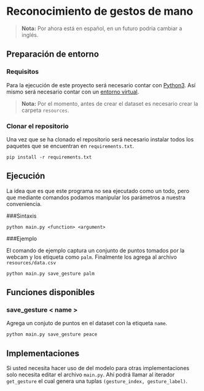 # Reconocimiento de gestos de mano

> **Nota:** Por ahora está en español, en un futuro podría cambiar a inglés.

## Preparación de entorno

### Requisitos

Para la ejecución de este proyecto será necesario contar con [Python3](https://www.python.org/).
Así mismo será necesario contar con un [entorno virtual](https://docs.python.org/3/library/venv.html).


> **Nota:** Por el momento, antes de crear el dataset es necesario crear la carpeta `resources`.


### Clonar el repositorio

Una vez que se ha clonado el repositorio será necesario instalar todos los paquetes que se encuentran en `requirements.txt`.

```
pip install -r requirements.txt
```

## Ejecución

La idea que es que este programa no sea ejecutado como un todo, pero que mediante comandos podamos manipular los
parámetros a nuestra conveniencia.


###Sintaxis

```
python main.py <function> <argument>
```

###Ejemplo

El comando de ejemplo captura un conjunto de puntos tomados por la webcam y los etiqueta como `palm`. Finalmente 
los agrega al archivo `resources/data.csv`

```
python main.py save_gesture palm
```

## Funciones disponibles

### save_gesture < name >
Agrega un conjuto de puntos en el dataset con la etiqueta `name`.

````commandline
python main.py save_gesture peace
````


## Implementaciones

Si usted necesita hacer uso de del modelo para otras implementaciones solo necesita editar el archivo `main.py`.
Ahí podrá llamar al iterador ``get_gesture`` el cual genera una tuplas ``(gesture_index, gesture_label)``.

